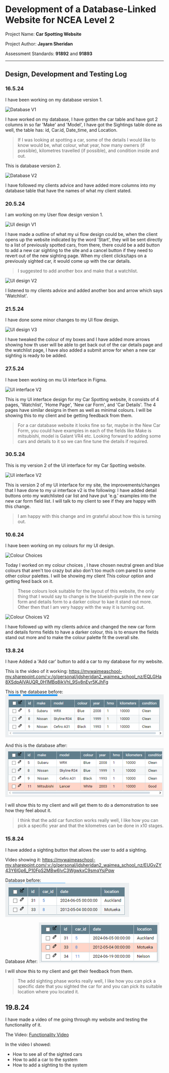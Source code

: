 # Development of a Database-Linked Website for NCEA Level 2

Project Name: **Car Spotting Website**

Project Author: **Jayarn Sheridan**

Assessment Standards: **91892** and **91893**


-------------------------------------------------

## Design, Development and Testing Log

### 16.5.24

I have been working on my database version 1.

![Database V1](images/Database_v1.png)

I have worked on my database, I have gotten the car table and have got 2 columns in so far 'Make' and 'Model', I have got the Sightings table done as well, the table has: id, Car.id, Date_time, and Location.

> If I was looking at spotting a car, some of the details I would like to know would be, what colour, what year, how many owners (if possible), kilometres travelled (if possible), and condition inside and out.

This is database version 2.

![Database V2](images/Database_v2.png)

I have followed my clients advice and have added more columns into my database table that have the names of what my client stated.


### 20.5.24

I am working on my User flow design version 1.

![UI design V1](images/UI_design_v1.png)

I have made a outline of what my ui flow design could be, when the client opens up the website indicated by the word 'Start', they will be sent directly to a list of previously spotted cars, from there, there could be a add button to add a new car sighting to the site and a cancel button if they need to revert out of the new sighting page. When my client clicks/taps on a previously sighted car, it would come up with the car details.

>I suggested to add another box and make that a watchlist.

![UI design V2](images/UI_design_v2.png)

I listened to my clients advice and added another box and arrow which says 'Watchlist'.



### 21.5.24

I have done some minor changes to my UI flow design.

![UI design V3](images/UI_design_v3.png)

I have tweaked the colour of my boxes and I have added more arrows showing how th user will be able to get back out of the car details page and the watchlist page, I have also added a submit arrow for when a new car sighting is ready to be added.

### 27.5.24

I have been working on mu Ui interface in Figma.

![UI interface V2](images/UI_interface_V1.png)

This is my UI interface design for my Car Spotting website, it consists of 4 pages, 'Watchlist', 'Home Page', 'New car Form', and 'Car Details'. The 4 pages have similar designs in them as well as minimal colours. I will be showing this to my client and be getting feedback from them.

>For a car database website it looks fine so far, maybe in the New Car Form, you could have examples in each of the fields like Make is mitsubishi, model is Galant VR4 etc. Looking forward to adding some cars and details to it so we can fine tune the details if required.

### 30.5.24

This is my version 2 of the UI interface for my Car Spotting website.

![UI interface V2](images/UI_interface_V2.png)

This is version 2 of my UI interface for my site, the improvements/changes that I have done to my ui interface v2 is the following: I have added detail buttons onto my watchlisted car list and have put 'e.g.' examples into the new car form field list. I will talk to my client to see if they are happy with this change.

>I am happy with this change and im grateful about how this is turning out.

### 10.6.24

I have been working on my colours for my UI design.

![Colour Choices](images/Colours_V1.png)

Today I worked on my colour choices , I have chosen neutral green and blue colours that aren't too crazy but also don't too much com pared to some other colour palettes. I will be showing my client This colour option and getting feed back on it.

>These colours look suitable for the layout of this website, the only thing that I would say to change is the blueish-purple in the new car form and details form to a darker colour to kae it stand out more. Other then that I am very happy with the way it is turning out.

![Colour Choices V2](images/Colours_V2.png)

I have followed up with my clients advice and changed the new car form and details forms fields to have a darker colour, this is to ensure the fields stand out more and to make the colour palette fit the overall site.

### 13.8.24

I have Added a 'Add car' button to add a car to my database for my website.

This is the video of it working:
https://mywaimeaschool-my.sharepoint.com/:v:/g/personal/jdsheridan2_waimea_school_nz/EQLGHa8XSdpAlVAUQR_0H1MBq8ikVhI_9Sv8nEyr5KJhFg

This is the database before:
![Database Before](images/Before.png)

And this is the database after:
![Database after](images/After.png)

I will show this to my client and will get them to do a demonstration to see how they feel about it.

>I think that the add car function works really well, I like how you can pick a specific year and that the kilometres can be done in x10 stages.

### 15.8.24
I have added a sighting button that allows the user to add a sighting.

Video showing it:
https://mywaimeaschool-my.sharepoint.com/:v:/g/personal/jdsheridan2_waimea_school_nz/EUGvZY43Y6lGp6_P10FpS2MBw6IvC3WgwkxC9smqYsjPqw

Database before:
![Sighting Database before](images/Sighting_Database_before.png)

Database After:
![Sighting Database after](images/Sighting_Database_after.png)

I will show this to my client and get their feedback from them.

>The add sighting phase works really well, I like how you can pick a specific date that you sighted the car for and you can pick its suitable location where you located it.

## 19.8.24
I have made a video of me going through my website and testing the functionality of it.

The Video:
[Functionality Video](https://mywaimeaschool-my.sharepoint.com/:v:/g/personal/jdsheridan2_waimea_school_nz/EcrH1Fbv1ElJiA_1YLLyCc0Bwacdt3B-Nr3zbKX6x8vz2A?e=JqJ9b6)

In the video I showed:
- How to see all of the sighted cars
- How to add a car to the system
- How to add a sighting to the system


